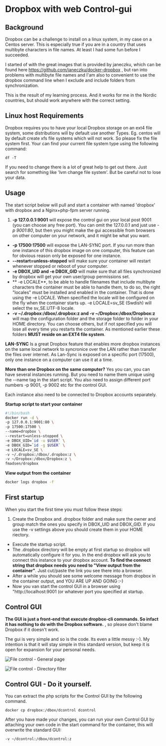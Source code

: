Dropbox with web Control-gui
========
Background
-----------
Dropbox can be a challenge to install on a linux system, in my case on a Centos server. This is especially true if you are in a country that uses multibyte characters in file names. At least I had some fun before I succeeded.

I started of with the great images that is provided by janeczku, which can be found here https://github.com/janeczku/docker-dropbox ,  but ran into problems with multibyte file names and I'am also to convenient to use the dropbox command line when I exclude and include folders from synchronization.

This is the result of my learning process. And it works for me in the Nordic countries, but should work anywhere with the correct setting.

Linux host Requirements
-----------
Dropbox requires you to have your local Dropbox storage on an ext4 file system, some distributions will by default use another Types. Eg. centos will by default create xfs file systems which will not work. So please fix the file system first. Your can find your current file system type using the following command:
```
df -T 
```
If you need to change there is a lot of great help to get out there. Just search for something like 'lvm change file system'. But be careful not to lose your data.

Usage
----------
The start script below will pull and start a container with named 'dropbox'  with dropbox and a Nginx+php-fpm server running. 
1. **-p 127.0.0.1:9001** will expose the control gui on your local post 9001 (you can choose any free port). You can omit the 127.0.0.1 and just use *-p 9001:80*, but then you might make the gui accessible from browsers on other computer on your network, and it might be what you want. 
+ **-p 17500:17500** will expose the LAN-SYNC port. If you run more than one instance of this dropbox image on one computer, this feature can for obvious reason only be exposed for one instance. 
+ **--restart=unless-stopped** will make sure your container will restart whenever stopped or reboot of your computer. 
+ **-e DBOX_UID and -e DBOX_GID** will make sure that all files synchronized by dropbox will get your own user/group permissions set. 
+ ** -e LOCALE**, to be able to handle filenames that include multibyte characters the container must be able to handle them, to do so, the right "locales" must be installed and enabled in the container. That is done using the  -e LOCALE. When specified the locale will be configured on the fly when the container starts up. -e LOCALE=sv_SE (Swdish) will select the sv_SE.UTF-8 locale.
+ **-v ~/.dropbox:/dbox/.dropbox:z and -v ~/Dropbox:/dbox/Dropbox:z** will map the configuration folder and the storage folder to folder in your HOME directory. You can choose others, but if not specified you will lose all every time you restarts the container. As mentioned earlier these folders **MUST reside on an EXT4 file system**.

**LAN-SYNC**
Is a great Dropbox feature that enables more dropbox instances on the same local network to syncronice over the LAN rather than transfer the files over internet.
As Lan-Sync is exposed on a specific port (17500), only one instance on a computer can use it at a time.

**More than one Dropbox on the same computer?**
Yes you can, you can have several instances running. But you need to name them unique using the --name tag in the start script. You also need to assign different port numbers -p 9001, -p 9002 etc for the control GUI. 

Each instance also need to be connected to Dropbox accounts separately. 

**Startup script to start your container**
```bash
#!/bin/bash
docker run -d \
-p 127.0.0.1:9001:80 \
-p 17500:17500 \
--name=dropbox \
--restart=unless-stopped \
-e DBOX_UID=`id -u $USER` \
-e DBOX_GID=`id -g $USER` \
-e LOCALE=sv_SE \
-v ~/.dropbox:/dbox/.dropbox:z \
-v ~/Dropbox:/dbox/Dropbox:z \
fmadsen/dropbox
```
**View output from the container**
```bash
docker logs dropbox -f
```

First startup
----------
When you start the first time you must follow these steps:
1. Create the Dropbox and .dropbox folder and make sure the owner and group match the ones you specify in DBOX_UID and DBOX_GID. If you use the -v settings above you should create them in your HOME riectory.
+ Execute the startup script.
+ The .dropbox directory will be empty at first startup so dropbox will automatically configure it for you. In the end dropbox will ask you to connect this instance to your dropbox account. **To find the connect string that dropbox needs you need to "View output from the container"**. Just cut/paste the link you see there into a browser.
+ After a while you should see some welcome message from dropbox in the container output, and YOU ARE UP AND GOING :-)
+ Now you van start the control GUI in a browser using "http://localhost:9001 (or whatever port you specified at startup.

Control GUI
-----------
**The GUI is just a front-end that execute dropbox-cli commands. So infact it has nothing to do with the Dropbox software.** , so please don't blame Dropbox if it doesn't work.

The gui is very simple and so is the code. Its even a little messy :-). My intention is that it will stay simple in this standard version, but keep it is open for expansion for your personal needs. 

![File control - General page](http://madsen-system.se/public/img/filecontrol.gif)

![File control - Directory filter](http://madsen-system.se/public/img/filefilter.gif)
   
Control GUI - Do it yourself.
-----------
You can extract the php scripts for the Control GUI by the following command.
```
docker cp dropbox:/dbox/dcontrol dcontrol
```
After you have made your changes, you can run your own Control GUI by attaching your own code in the start command for the container, this will overwrite the standard GUI:
```
-v ~/dcontrol:/dbox/dcontrol:z
